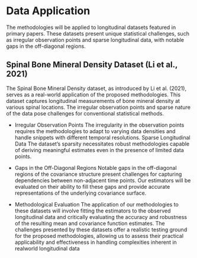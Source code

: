 

# Data Application
The methodologies will be applied to longitudinal datasets featured in primary papers. These datasets
present unique statistical challenges, such as irregular observation points and sparse longitudinal data, with
notable gaps in the off-diagonal regions.

## Spinal Bone Mineral Density Dataset (Li et al., 2021)
The Spinal Bone Mineral Density dataset, as introduced by Li et al. (2021), serves as a real-world application
of the proposed methodologies. This dataset captures longitudinal measurements of bone mineral density at
various spinal locations. The irregular observation points and sparse nature of the data pose challenges for
conventional statistical methods.

- Irregular Observation Points
The irregularity in the observation points requires the methodologies to adapt to varying data densities and
handle snippets with different temporal resolutions.
Sparse Longitudinal Data
The dataset’s sparsity necessitates robust methodologies capable of deriving meaningful estimates even in
the presence of limited data points.

- Gaps in the Off-Diagonal Regions
Notable gaps in the off-diagonal regions of the covariance structure present challenges for capturing dependencies between non-adjacent time points. Our estimators will be evaluated on their ability to fill these gaps
and provide accurate representations of the underlying covariance surface.

- Methodological Evaluation
The application of our methodologies to these datasets will involve fitting the estimators to the observed
longitudinal data and critically evaluating the accuracy and robustness of the resulting mean and covariance
function estimates.
The challenges presented by these datasets offer a realistic testing ground for the proposed methodologies,
allowing us to assess their practical applicability and effectiveness in handling complexities inherent in realworld longitudinal data









